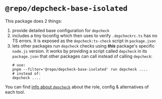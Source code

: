 # `@repo/depcheck-base-isolated`

This package does 2 things:

1. provide detailed base configuration for `depcheck`
2. includes a tiny tsconfig which then uses to verify `.depcheckrc.ts` has no TS
   errors. It is exposed as the `depcheck:ts-check` script in `package.json`
3. lets other packages run `depcheck` checks using **_this_** package's specific
   `node.js` version. It works by providing a script called `depcheck` in its
   `package.json` that other packages can call instead of calling `depcheck`:
   ```shell
   # use:
   pnpm --filter='@repo/depcheck-base-isolated' run depcheck ....
   # instead of:
   depcheck ....
   ```

You can find [info about `depcheck`](../../../docs/tools-details.md) about the
role, config & alternatives of each tool.
